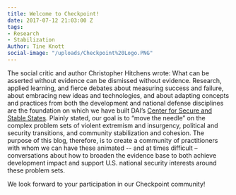 ```yaml
---
title: Welcome to Checkpoint!
date: 2017-07-12 21:03:00 Z
tags:
- Research
- Stabilization
Author: Tine Knott
social-image: "/uploads/Checkpoint%20Logo.PNG"
---
```


The social critic and author Christopher Hitchens wrote: What can be asserted without evidence can be dismissed without evidence.  Research, applied learning, and fierce debates about measuring success and failure, about embracing new ideas and technologies, and about adapting concepts and practices from both the development and national defense disciplines are the foundation on which we have built DAI’s [Center for Secure and Stable States](https://www.dai.com/our-work/solutions/fragile-states).  Plainly stated, our goal is to “move the needle” on the complex problem sets of violent extremism and insurgency, political and security transitions, and community stabilization and cohesion.  The purpose of this blog, therefore, is to create a community of practitioners with whom we can have these animated -- and at times difficult – conversations about how to broaden the evidence base to both achieve development impact and support U.S. national security interests around these problem sets.   

We look forward to your participation in our Checkpoint community!
